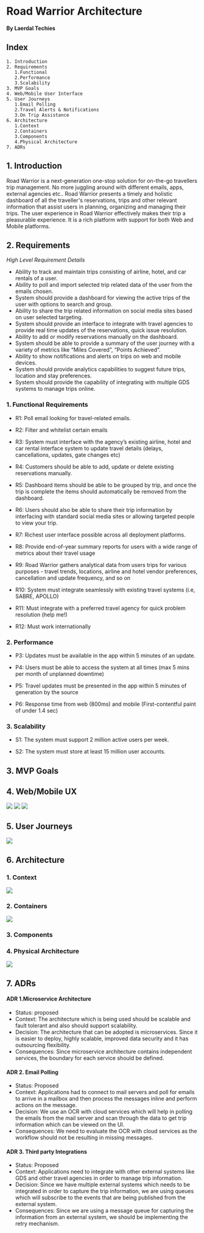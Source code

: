 # Road Warrior Architecture
**By Laerdal Techies**
## Index
```
1. Introduction
2. Requirements
   1.Functional
   2.Performance
   3.Scalability
3. MVP Goals
4. Web/Mobile User Interface   
5. User Journeys
   1.Email Polling
   2.Travel Alerts & Notifications
   3.On Trip Assistance
6. Architecture
   1.Context
   2.Containers
   3.Components
   4.Physical Architecture   
7. ADRs
````
## 1. Introduction
Road Warrior is a next-generation one-stop solution for on-the-go travellers trip management. No more juggling around with different emails, apps, external agencies etc.. 
Road Warrior presents a timely and holistic dashboard of all the traveller's reservations, trips and other relevant information that assist users in planning, organizing and managing their trips.
The user experience in Road Warrior effectively makes their trip a pleasurable experience. 
It is a rich platform with support for both Web and Mobile platforms.


## 2. Requirements

*High Level Requirement Details*
* Ability to track and maintain trips consisting of airline, hotel, and car rentals of a user.
* Ability to poll and import selected trip related data of the user from the emails chosen.
* System should provide a dashboard for viewing the active trips of the user with options to search and group.
* Ability to share the trip related information on social media sites based on user selected targeting.
* System should provide an interface to integrate with travel agencies to provide real time updates of the reservations, quick issue resolution.
* Ability to add or modify reservations manually on the dashboard.
* System should be able to provide a summary of the user journey with a variety of metrics like “Miles Covered”, “Points Achieved”.
* Ability to show notifications and alerts on trips on web and mobile devices.
* System should provide analytics capabilities to suggest future trips, location and stay preferences.
* System should provide the capability of integrating with multiple GDS systems to manage trips online.

### 1. Functional Requirements
* R1: Poll email looking for travel-related emails.

* R2: Filter and whitelist certain emails

* R3: System must interface with the agency’s existing airline, hotel and car rental interface system to update travel details (delays, cancellations, updates, gate changes etc)

* R4: Customers should be able to add, update or delete existing reservations manually.

* R5: Dashboard items should be able to be grouped by trip, and once the trip is complete the items should automatically be removed from the dashboard.

* R6: Users should also be able to share their trip information by interfacing with standard social media sites or allowing targeted people to view your trip.

* R7: Richest user interface possible across all deployment platforms.

* R8: Provide end-of-year summary reports for users with a wide range of metrics about their travel usage

* R9: Road Warrior gathers analytical data from users trips for various purposes - travel trends, locations, airline and hotel vendor preferences, cancellation and update frequency, and so on

* R10: System must integrate seamlessly with existing travel systems (i.e, SABRE, APOLLO)

* R11: Must integrate with a preferred travel agency for quick problem resolution (help me!)

* R12: Must work internationally

### 2. Performance
* P3: Updates must be available in the app within 5 minutes of an update.

* P4: Users must be able to access the system at all times (max 5 mins per month of unplanned downtime)

* P5: Travel updates must be presented in the app within 5 minutes of generation by the source

* P6: Response time from web (800ms) and mobile (First-contentful paint of under 1.4 sec)

### 3. Scalability
* S1: The system must support 2 million active users per week.

* S2: The system must store at least 15 million user accounts.

## 3. MVP Goals


## 4. Web/Mobile UX
![](imgs/screen_1_login.png)
![](imgs/screen_2_email_synch.png)
![](imgs/screen_3_dashboiard.png)

## 5. User Journeys
![](imgs/CustomerJourney.png)

## 6. Architecture
### 1. Context
![](imgs/context.png)

### 2. Containers
![](imgs/container-view.png)
### 3. Components

### 4. Physical Architecture
![](imgs/physical-architecture.png)

## 7. ADRs
#### ADR 1.Microservice Architecture
* Status: proposed 
* Context: The architecture which is being used should be scalable and fault tolerant and also should support scalability.
* Decision: The architecture that can be adopted is microservices. Since it is easier to deploy, highly scalable, improved data security and it has outsourcing flexibility.
* Consequences: Since microservice architecture contains independent services, the boundary for each service should be defined. 

#### ADR 2. Email Polling
* Status: Proposed
* Context: Applications had to connect to mail servers and poll for emails to arrive in a mailbox and then process the messages inline and perform actions on the message. 
* Decision: We use an OCR with cloud services which will help in polling the emails from the mail server and scan through the data to get trip information which can be viewed on the UI.
* Consequences: We need to evaluate the OCR with cloud services as the workflow should not be resulting in missing messages.

#### ADR 3. Third party Integrations
* Status: Proposed
* Context: Applications need to integrate with other external systems like GDS and other travel agencies in order to manage trip information.
* Decision: Since we have multiple external systems which needs to be integrated in order to capture the trip information, we are using queues which will subscribe to the events that are being published from the external system.
* Consequences: Since we are using a message queue for capturing the information from an external system, we should be implementing the retry mechanism.
